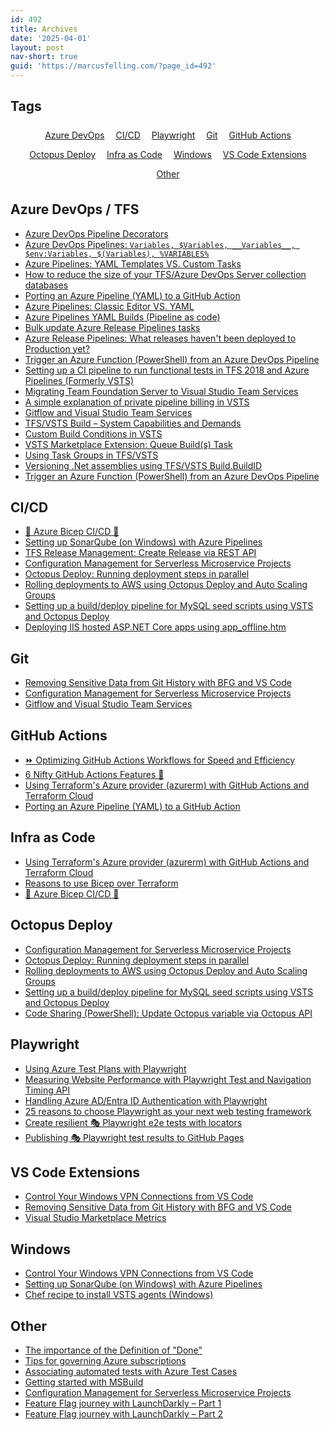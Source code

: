 ```yaml
---
id: 492
title: Archives
date: '2025-04-01'
layout: post
nav-short: true
guid: 'https://marcusfelling.com/?page_id=492'
---
```


## Tags
<div class="tag-cloud" style="text-align: center; margin-bottom: 2em;">
    <a href="#azure-devops--tfs" class="view-all-posts" style="font-size: 1em; margin: 0.5em; display: inline-block;">Azure DevOps</a>
    <a href="#cicd" class="view-all-posts" style="font-size: 1em; margin: 0.5em; display: inline-block;">CI/CD</a>
    <a href="#playwright" class="view-all-posts" style="font-size: 1em; margin: 0.5em; display: inline-block;">Playwright</a>
    <a href="#git" class="view-all-posts" style="font-size: 1em; margin: 0.5em; display: inline-block;">Git</a>
    <a href="#github-actions" class="view-all-posts" style="font-size: 1em; margin: 0.5em; display: inline-block;">GitHub Actions</a>
    <a href="#octopus-deploy" class="view-all-posts" style="font-size: 1em; margin: 0.5em; display: inline-block;">Octopus Deploy</a>
    <a href="#infra-as-code" class="view-all-posts" style="font-size: 1em; margin: 0.5em; display: inline-block;">Infra as Code</a>
    <a href="#windows" class="view-all-posts" style="font-size: 1em; margin: 0.5em; display: inline-block;">Windows</a>
    <a href="#vs-code-extensions" class="view-all-posts" style="font-size: 1em; margin: 0.5em; display: inline-block;">VS Code Extensions</a>
    <a href="#other" class="view-all-posts" style="font-size: 1em; margin: 0.5em; display: inline-block;">Other</a>
</div>

## Azure DevOps / TFS
- [Azure DevOps Pipeline Decorators](https://marcusfelling.com/blog/2019/azure-devops-pipeline-decorators/)
- [Azure DevOps Pipelines: `Variables, $Variables, __Variables__, $env:Variables, $(Variables), %VARIABLES%`](https://marcusfelling.com/blog/2019/azure-devops-pipeline-variables/)
- [Azure Pipelines: YAML Templates VS. Custom Tasks](https://marcusfelling.com/blog/2020/azure-pipelines-yaml-templates-vs-custom-tasks/)
- [How to reduce the size of your TFS/Azure DevOps Server collection databases](https://marcusfelling.com/blog/2020/how-to-reduce-the-size-of-your-tfs-azure-devops-server-collection-databases/) 
- [Porting an Azure Pipeline (YAML) to a GitHub Action](https://marcusfelling.com/blog/2020/porting-an-azure-pipeline-yaml-to-a-github-action/)
- [Azure Pipelines: Classic Editor VS. YAML](https://marcusfelling.com/blog/2020/azure-pipelines-classic-editor-vs-yaml/)
- [Azure Pipelines YAML Builds (Pipeline as code)](https://marcusfelling.com/blog/2017/vsts-yaml-builds/)
- [Bulk update Azure Release Pipelines tasks](https://marcusfelling.com/blog/2019/bulk-update-azure-release-pipelines-tasks/)
- [Azure Release Pipelines: What releases haven't been deployed to Production yet?](https://marcusfelling.com/blog/2019/azure-release-pipelines-what-releases-havent-been-deployed-to-production-yet/)
- [Trigger an Azure Function (PowerShell) from an Azure DevOps Pipeline](https://marcusfelling.com/blog/2019/trigger-an-azure-function-powershell-from-an-azure-devops-pipeline/)
- [Setting up a CI pipeline to run functional tests in TFS 2018 and Azure Pipelines (Formerly VSTS)](https://marcusfelling.com/blog/2018/setting-up-a-ci-pipeline-to-run-functional-tests-in-tfs-2018-and-visual-studio-team-services-vsts/)
- [Migrating Team Foundation Server to Visual Studio Team Services](https://marcusfelling.com/blog/2017/migrating-team-foundation-server-visual-studio-team-services/)
- [A simple explanation of private pipeline billing in VSTS](https://marcusfelling.com/blog/2017/simple-explanation-private-pipeline-billing-vsts/)
- [Gitflow and Visual Studio Team Services](https://marcusfelling.com/blog/2017/gitflow-visual-studio-team-services/)
- [TFS/VSTS Build – System Capabilities and Demands](https://marcusfelling.com/blog/2017/tfsvsts-build-system-capabilities-demands/)
- [Custom Build Conditions in VSTS](https://marcusfelling.com/blog/2017/custom-build-conditions-vsts/)
- [VSTS Marketplace Extension: Queue Build(s) Task](https://marcusfelling.com/blog/2017/vsts-marketplace-extension-queue-builds-task/)
- [Using Task Groups in TFS/VSTS](https://marcusfelling.com/blog/2017/using-task-groups-tfsvsts/)
- [Versioning .Net assemblies using TFS/VSTS Build.BuildID](https://marcusfelling.com/blog/2018/versioning-net-assemblies-using-tfs-vsts-build-buildid/)
- [Trigger an Azure Function (PowerShell) from an Azure DevOps Pipeline](https://marcusfelling.com/blog/2019/trigger-an-azure-function-powershell-from-an-azure-devops-pipeline/)

## CI/CD
- [💪 Azure Bicep CI/CD 🚀](https://marcusfelling.com/blog/2021/azure-bicep-ci-cd/)
- [Setting up SonarQube (on Windows) with Azure Pipelines](https://marcusfelling.com/blog/2019/setting-up-sonarqube-on-windows-with-azure-pipelines/)
- [TFS Release Management: Create Release via REST API](https://marcusfelling.com/blog/2018/tfs-release-management-create-release-via-rest-api/)
- [Configuration Management for Serverless Microservice Projects](https://marcusfelling.com/blog/2017/configuration-management-serverless-microservice-projects/)
- [Octopus Deploy: Running deployment steps in parallel](https://marcusfelling.com/blog/2017/octopus-deploy-running-deployment-steps-parallel/)
- [Rolling deployments to AWS using Octopus Deploy and Auto Scaling Groups](https://marcusfelling.com/blog/2017/rolling-deployments-aws-using-octopus-deploy-auto-scaling-groups/)
- [Setting up a build/deploy pipeline for MySQL seed scripts using VSTS and Octopus Deploy](https://marcusfelling.com/blog/2017/setting-up-a-build-deploy-pipeline-for-mysql-seed-scripts-using-vsts-and-octopus-deploy/)
- [Deploying IIS hosted ASP.NET Core apps using app_offline.htm](https://marcusfelling.com/blog/2018/deploying-iis-hosted-asp-net-core-apps-using-app_offline-htm/)

## Git
- [Removing Sensitive Data from Git History with BFG and VS Code](https://marcusfelling.com/blog/2024/removing-sensitive-data-from-git-history-with-bfg-and-vs-code/)
- [Configuration Management for Serverless Microservice Projects](https://marcusfelling.com/blog/2017/configuration-management-serverless-microservice-projects/)
- [Gitflow and Visual Studio Team Services](https://marcusfelling.com/blog/2017/gitflow-visual-studio-team-services/)

## GitHub Actions
- [⏩ Optimizing GitHub Actions Workflows for Speed and Efficiency](https://marcusfelling.com/blog/2025/optimizing-github-actions-workflows-for-speed)
- [6 Nifty GitHub Actions Features 🚀](https://marcusfelling.com/blog/2023/6-nifty-github-actions-features/)
- [Using Terraform's Azure provider (azurerm) with GitHub Actions and Terraform Cloud](https://marcusfelling.com/blog/2021/using-terraforms-azure-provider-azurerm-with-github-actions-and-terraform-cloud/)
- [Porting an Azure Pipeline (YAML) to a GitHub Action](https://marcusfelling.com/blog/2020/porting-an-azure-pipeline-yaml-to-a-github-action/)

## Infra as Code
- [Using Terraform's Azure provider (azurerm) with GitHub Actions and Terraform Cloud](https://marcusfelling.com/blog/2021/using-terraforms-azure-provider-azurerm-with-github-actions-and-terraform-cloud/)
- [Reasons to use Bicep over Terraform](https://marcusfelling.com/blog/2021/reasons-to-use-bicep-over-terraform/)
- [💪 Azure Bicep CI/CD 🚀](https://marcusfelling.com/blog/2021/azure-bicep-ci-cd/)

## Octopus Deploy
- [Configuration Management for Serverless Microservice Projects](https://marcusfelling.com/blog/2017/configuration-management-serverless-microservice-projects/)
- [Octopus Deploy: Running deployment steps in parallel](https://marcusfelling.com/blog/2017/octopus-deploy-running-deployment-steps-parallel/)
- [Rolling deployments to AWS using Octopus Deploy and Auto Scaling Groups](https://marcusfelling.com/blog/2017/rolling-deployments-aws-using-octopus-deploy-auto-scaling-groups/)
- [Setting up a build/deploy pipeline for MySQL seed scripts using VSTS and Octopus Deploy](https://marcusfelling.com/blog/2017/setting-up-a-build-deploy-pipeline-for-mysql-seed-scripts-using-vsts-and-octopus-deploy/)
- [Code Sharing (PowerShell): Update Octopus variable via Octopus API](https://marcusfelling.com/blog/2017/update-octopus-variable-via-octopus-api/)

## Playwright
- [Using Azure Test Plans with Playwright](https://marcusfelling.com/blog/2023/using-azure-test-plans-with-playwright/)
- [Measuring Website Performance with Playwright Test and Navigation Timing API](https://marcusfelling.com/blog/2023/measuring-website-performance-with-playwright-test-and-navigation-timing-api/)
- [Handling Azure AD/Entra ID Authentication with Playwright](https://marcusfelling.com/blog/2023/handling-azure-ad-authentication-with-playwright/)
- [25 reasons to choose Playwright as your next web testing framework](https://marcusfelling.com/blog/2022/25-reasons-to-choose-playwright-as-your-next-web-testing-framework/)
- [Create resilient 🎭 Playwright e2e tests with locators](https://marcusfelling.com/blog/2022/create-more-reliable-playwright-tests-with-locators/)
- [Publishing 🎭 Playwright test results to GitHub Pages](https://marcusfelling.com/blog/2021/publishing-playwright-test-results-to-github-pages/)

## VS Code Extensions
- [Control Your Windows VPN Connections from VS Code](https://marcusfelling.com/blog/2025/vpn-toggle-vscode-extension)
- [Removing Sensitive Data from Git History with BFG and VS Code](https://marcusfelling.com/blog/2024/removing-sensitive-data-from-git-history-with-bfg-and-vs-code/)
- [Visual Studio Marketplace Metrics](https://marcusfelling.com/blog/2017/visual-studio-marketplace-metrics/)

## Windows
- [Control Your Windows VPN Connections from VS Code](https://marcusfelling.com/blog/2025/vpn-toggle-vscode-extension)
- [Setting up SonarQube (on Windows) with Azure Pipelines](https://marcusfelling.com/blog/2019/setting-up-sonarqube-on-windows-with-azure-pipelines/)
- [Chef recipe to install VSTS agents (Windows)](https://marcusfelling.com/blog/2017/chef-recipe-install-vsts-agents-windows/)

## Other
- [The importance of the Definition of "Done"](https://marcusfelling.com/blog/2020/the-importance-of-definition-of-done/)
- [Tips for governing Azure subscriptions](https://marcusfelling.com/blog/2020/tips-for-governing-azure-subscriptions/)
- [Associating automated tests with Azure Test Cases](https://marcusfelling.com/blog/2020/associating-automated-tests-with-azure-test-cases/)
- [Getting started with MSBuild](https://marcusfelling.com/blog/2017/getting-started-msbuild/)
- [Configuration Management for Serverless Microservice Projects](https://marcusfelling.com/blog/2017/configuration-management-serverless-microservice-projects/)
- [Feature Flag journey with LaunchDarkly – Part 1](https://marcusfelling.com/blog/2017/feature-flag-journey-launchdarkly/)
- [Feature Flag journey with LaunchDarkly – Part 2](https://marcusfelling.com/blog/2017/feature-flag-journey-launchdarkly-part-2/)
